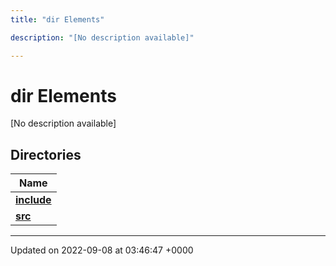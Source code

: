 ```yaml
---
title: "dir Elements"

description: "[No description available]"

---
```


# dir Elements

[No description available]

## Directories

| Name           |
| -------------- |
| **[include](/documentation/code/files/dir_22e024b19d8a9a2dd543f56ff179d853/#dir-include)**  |
| **[src](/documentation/code/files/dir_f215fb19f14658ee94d4edb7cc681380/#dir-src)**  |






-------------------------------

Updated on 2022-09-08 at 03:46:47 +0000
